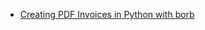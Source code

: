 

- [Creating PDF Invoices in Python with borb](https://stackabuse.com/creating-pdf-invoices-in-python-with-borb/)
